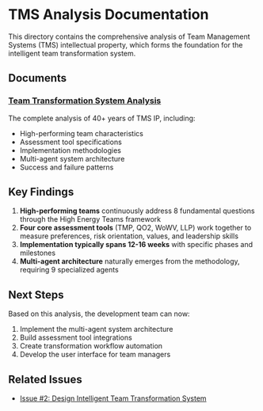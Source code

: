 # TMS Analysis Documentation

This directory contains the comprehensive analysis of Team Management Systems (TMS) intellectual property, which forms the foundation for the intelligent team transformation system.

## Documents

### [Team Transformation System Analysis](./team_transformation_system_analysis.md)
The complete analysis of 40+ years of TMS IP, including:
- High-performing team characteristics
- Assessment tool specifications  
- Implementation methodologies
- Multi-agent system architecture
- Success and failure patterns

## Key Findings

1. **High-performing teams** continuously address 8 fundamental questions through the High Energy Teams framework
2. **Four core assessment tools** (TMP, QO2, WoWV, LLP) work together to measure preferences, risk orientation, values, and leadership skills
3. **Implementation typically spans 12-16 weeks** with specific phases and milestones
4. **Multi-agent architecture** naturally emerges from the methodology, requiring 9 specialized agents

## Next Steps

Based on this analysis, the development team can now:
1. Implement the multi-agent system architecture
2. Build assessment tool integrations
3. Create transformation workflow automation
4. Develop the user interface for team managers

## Related Issues
- [Issue #2: Design Intelligent Team Transformation System](https://github.com/tmscoach/teamOS-Agents-Demo/issues/2)